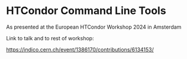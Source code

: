 # HTCondor Command Line Tools

As presented at the European HTCondor Workshop 2024 in Amsterdam

Link to talk and to rest of workshop:

https://indico.cern.ch/event/1386170/contributions/6134153/
